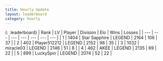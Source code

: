 ```yaml
---
title: Hourly Update
layout: leaderboard
category: hourly
---
```


{: .leaderboard}
| Rank | LV | Player | Division | Elo | Wins | Losses |
| --- | --- | --- | --- | --- | --- | --- |
| <span data-change="0">1</span> | 1404 | <span title="ID: 315148">Star Sapphire</span> | LEGEND | <span data-change="0">2164</span> | <span data-change="0">106</span> | <span data-change="0">37</span> |
| <span data-change="0">2</span> | 402 | <span title="ID: 512212">Player512212</span> | LEGEND | <span data-change="-1">2152</span> | <span data-change="2">98</span> | <span data-change="1">35</span> |
| <span data-change="0">3</span> | 1032 | <span title="ID: 416373">miracle03</span> | LEGEND | <span data-change="0">2146</span> | <span data-change="0">51</span> | <span data-change="0">8</span> |
| <span data-change="0">4</span> | 462 | <span title="ID: 455100">AKEE</span> | LEGEND | <span data-change="0">2135</span> | <span data-change="0">69</span> | <span data-change="0">22</span> |
| <span data-change="0">5</span> | 899 | <span title="ID: 498412">LuckySpin</span> | LEGEND | <span data-change="0">2074</span> | <span data-change="0">52</span> | <span data-change="0">22</span> |